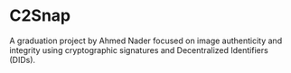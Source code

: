 # C2Snap
A graduation project by Ahmed Nader focused on image authenticity and integrity using cryptographic signatures and Decentralized Identifiers (DIDs).
